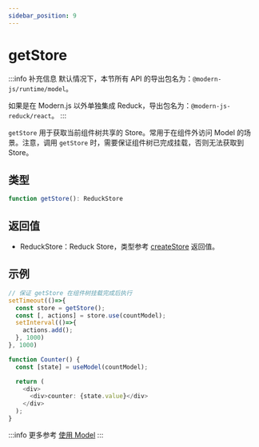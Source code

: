 ```yaml
---
sidebar_position: 9
---
```


# getStore

:::info 补充信息
默认情况下，本节所有 API 的导出包名为：`@modern-js/runtime/model`。

如果是在 Modern.js 以外单独集成 Reduck，导出包名为：`@modern-js-reduck/react`。
:::

`getStore` 用于获取当前组件树共享的 Store。常用于在组件外访问 Model 的场景。注意，调用 `getStore` 时，需要保证组件树已完成挂载，否则无法获取到 Store。


## 类型

```ts
function getStore(): ReduckStore
```

## 返回值

- ReduckStore：Reduck Store，类型参考 [createStore](./create-store.md) 返回值。

## 示例

```ts
// 保证 getStore 在组件树挂载完成后执行
setTimeout(()=>{
  const store = getStore();
  const [, actions] = store.use(countModel);
  setInterval(()=>{
    actions.add();
  }, 1000)
}, 1000)

function Counter() {
  const [state] = useModel(countModel);

  return (
    <div>
      <div>counter: {state.value}</div>
    </div>
  );
}
```

:::info 更多参考
[使用 Model](/docs/guides/features/model/use-model)
:::
